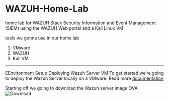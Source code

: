 # WAZUH-Home-Lab
home lab for WAZUH Stack Security Information and Event Management (SIEM) using the WAZUH Web portal and a Kali Linux VM

tools we gonna use in our home lab 
1) VMware
2) WAZUH
3) Kali VM

------------------------------------------

EEnvironment Setup
Deploying Wazuh Server VM
To get started we’re going to deploy the Wazuh Server locally on a VMware. Read more [documentation](link)

Starting off we going to download the Wazuh server image OVA 
![Download](https://raw.githubusercontent.com//LITHUM1/Wazuh-Home-Lab/main/Assets/Download-Wazuh-server-image.png)

















